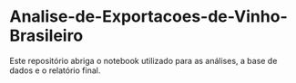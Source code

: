 # Analise-de-Exportacoes-de-Vinho-Brasileiro
Este repositório abriga o notebook utilizado para as análises, a base de dados e o relatório final.
